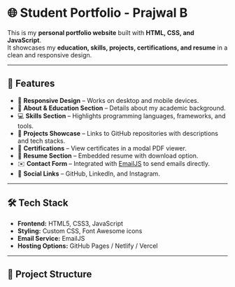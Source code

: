 # 🌐 Student Portfolio - Prajwal B

This is my **personal portfolio website** built with **HTML, CSS, and JavaScript**.  
It showcases my **education, skills, projects, certifications, and resume** in a clean and responsive design.  

---

## 🚀 Features
- 🎯 **Responsive Design** – Works on desktop and mobile devices.
- 🏫 **About & Education Section** – Details about my academic background.
- 💻 **Skills Section** – Highlights programming languages, frameworks, and tools.
- 📂 **Projects Showcase** – Links to GitHub repositories with descriptions and tech stacks.
- 📜 **Certifications** – View certificates in a modal PDF viewer.
- 📑 **Resume Section** – Embedded resume with download option.
- ✉️ **Contact Form** – Integrated with [EmailJS](https://www.emailjs.com/) to send emails directly.
- 🔗 **Social Links** – GitHub, LinkedIn, and Instagram.

---

## 🛠️ Tech Stack
- **Frontend:** HTML5, CSS3, JavaScript
- **Styling:** Custom CSS, Font Awesome icons
- **Email Service:** EmailJS
- **Hosting Options:** GitHub Pages / Netlify / Vercel

---

## 📂 Project Structure
